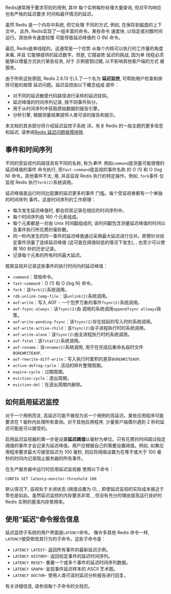 
Redis通常用于要求苛刻的用例, 其中
每个实例每秒处理大量查询, 但对平均响应也有严格的延迟要求
时间和最坏情况的延迟。

虽然 Redis 是一个内存中系统, 但它处理
不同的方式, 例如, 在保存到磁盘的上下文中。
此外, Redis实现了一组丰富的命令。某些命令
速度快, 以恒定或对数时间运行。其他命令速度较慢
可能导致延迟峰值的 O (N)  命令。

最后, Redis是单线程的。这通常是一个优势
从每个内核可以执行的工作量的角度来看, 并且
它能够提供的延迟数字。但是, 它摆姿势
延迟的挑战, 因为单
线程必须能够以增量方式执行某些任务, 对于
示例密钥过期, 以不影响其他客户端的方式
被服务。

由于所有这些原因, Redis 2.8.13 引入了一个名为
**延迟监控**, 可帮助用户检查和排除可能的故障
延迟问题。延迟监控由以下概念组成
部件：

*   对不同的延迟敏感代码路径进行采样的延迟挂钩。
*   延迟峰值的时间序列记录, 按不同事件拆分。
*   用于从时间序列中获取原始数据的报告引擎。
*   分析引擎, 根据测量结果提供人类可读的报告和提示。

本文档的其余部分将介绍延迟监控子系统
详。有关 Redis 的一般主题的更多信息
和延迟, 请参阅[Redis 延迟问题故障排除](/topics/latency).

## 事件和时间序列

不同的受监视代码路径具有不同的名称, 称为*事件*.
例如`command`是测量可能很慢的延迟峰值的事件
命令执行, 而`fast-command`是监视的事件名称
的 O (1)  和 O (log N)  命令。其他事件不太, 用, 并且监视
Redis 执行的特定操作。例如, `fork`事件
仅监视 Redis 执行`fork(2)`系统调用。

延迟峰值是运行时间比配置的延迟更多的事件
门槛。每个受监视者都有一个单独的时间序列
事件。这是时间序列的工作原理：

*   每次发生延迟峰值时, 都会将其记录在相应的时间序列中。
*   每个时间序列由 160 个元素组成。
*   每个元素都是一对由 Unix 时间戳组成的, 该时间戳包含测量延迟峰值的时间以及事件执行所花费的毫秒数。
*   同一秒内发生的同一事件的延迟峰值通过采用最大延迟进行合并。即使针对给定事件测量了连续延迟峰值 (这可能在阈值较低的情况下发生), , 也至少可以使用 160 秒的历史记录。
*   记录每个元素的所有时间最大延迟。

框架监视并记录这些事件的执行时间内的延迟峰值：

*   `command`：常规命令。
*   `fast-command`：O (1)  和 O (log N)  命令。
*   `fork`：该`fork(2)`系统调用。
*   `rdb-unlink-temp-file`：该`unlink(2)`系统调用。
*   `aof-write`：写入 AOF - 一个包罗万象的事件`fsync(2)`系统调用。
*   `aof-fsync-always`：该`fsync(2)`由 调用的系统调用`appendfsync allways`政策。
*   `aof-write-pending-fsync`：该`fsync(2)`存在挂起的写入时的系统调用。
*   `aof-write-active-child`：该`fsync(2)`由子进程执行时的系统调用。
*   `aof-write-alone`：该`fsync(2)`由主进程执行时的系统调用。
*   `aof-fstat`：该`fstat(2)`系统调用。
*   `aof-rename`：该`rename(2)`系统调用, 用于在完成后重命名临时文件`BGREWRITEAOF`.
*   `aof-rewrite-diff-write`：写入执行时累积的差异`BGREWRITEAOF`.
*   `active-defrag-cycle`：活动的碎片整理周期。
*   `expire-cycle`：过期周期。
*   `eviction-cycle`：逐出周期。
*   `eviction-del`：在逐出周期内删除。

## 如何启用延迟监控

对于一个用例而言, 高延迟可能不被视为另一个用例的高延迟。某些应用程序可能要求在 1 毫秒内处理所有查询。对于其他应用程序, 少量客户端偶尔遇到 2 秒的延迟可能是可以接受的。

启用延迟监视器的第一步是设置**延迟阈值**以毫秒为单位。只有花费的时间超过指定阈值的事件才会记录为延迟峰值。用户应根据自己的需要设置阈值。例如, 如果应用程序要求最大可接受延迟为 100 毫秒, 则应将阈值设置为在等于或大于 100 毫秒的时间内记录阻止服务器的所有事件。

在生产服务器中运行时启用延迟监视器
使用以下命令：

    CONFIG SET latency-monitor-threshold 100

默认情况下, 监视处于关闭状态 (阈值设置为 0), , 即使延迟监视的实际成本接近于零也是如此。虽然延迟监控的内存要求非常, , 但没有充分的理由提高运行良好的 Redis 实例的基准内存使用率。

## 使用“延迟”命令报告信息

延迟监控子系统的用户界面是`LATENCY`命令。
像许多其他 Redis 命令一样, `LATENCY`接受修改其行为的子命令。这些子命令是：

*   `LATENCY LATEST`- 返回所有事件的最新延迟示例。
*   `LATENCY HISTORY`- 返回给定事件的延迟时间序列。
*   `LATENCY RESET`- 重置一个或多个事件的延迟时间序列数据。
*   `LATENCY GRAPH`- 呈现事件延迟样本的 ASCII 艺术图。
*   `LATENCY DOCTOR`- 使用人类可读的延迟分析报告进行回复。

有关详细信息, 请参阅每个子命令的文档页。
